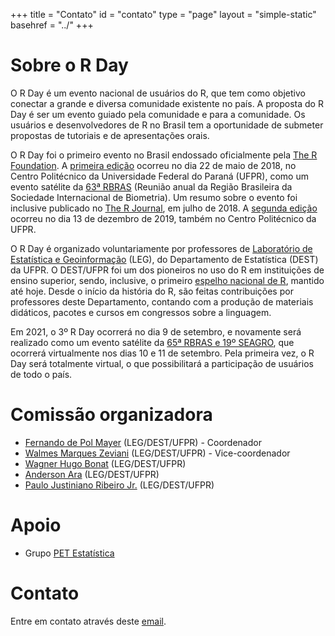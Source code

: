 +++
title = "Contato"
id = "contato"
type = "page"
layout = "simple-static"
basehref = "../"
+++

# Sobre o R Day

O R Day é um evento nacional de usuários do R, que tem como objetivo
conectar a grande e diversa comunidade existente no país. A proposta do
R Day é ser um evento guiado pela comunidade e para a comunidade. Os
usuários e desenvolvedores de R no Brasil tem a oportunidade de submeter
propostas de tutoriais e de apresentações orais.

O R Day foi o primeiro evento no Brasil endossado oficialmente pela [The
R Foundation](https://www.r-project.org/foundation). A [primeira
edição](http://rday.leg.ufpr.br/rday2018/) ocorreu no dia 22 de maio de
2018, no Centro Politécnico da Universidade Federal do Paraná (UFPR),
como um evento satélite da [63ª RBRAS](http://www.rbras.org.br/rbras63)
(Reunião anual da Região Brasileira da Sociedade Internacional de
Biometria). Um resumo sobre o evento foi inclusive publicado no [The R
Journal](https://journal.r-project.org/archive/2018-1/rday.pdf), em
julho de 2018. A [segunda edição](http://rday.leg.ufpr.br/rday2019/)
ocorreu no dia 13 de dezembro de 2019, também no Centro Politécnico da
UFPR.

O R Day é organizado voluntariamente por professores de [Laboratório de
Estatística e Geoinformação][] (LEG), do Departamento de Estatística
(DEST) da UFPR. O DEST/UFPR foi um dos pioneiros no uso do R em
instituições de ensino superior, sendo, inclusive, o primeiro [espelho
nacional de R][], mantido até hoje. Desde o início da história do R, são
feitas contribuições por professores deste Departamento, contando com a
produção de materiais didáticos, pacotes e cursos em congressos sobre a
linguagem.

Em 2021, o 3º R Day ocorrerá no dia 9 de setembro, e novamente será
realizado como um evento satélite da [65ª RBRAS e 19º
SEAGRO](http://www.lce.esalq.usp.br/rbras65/), que ocorrerá virtualmente
nos dias 10 e 11 de setembro. Pela primeira vez, o R Day será totalmente
virtual, o que possibilitará a participação de usuários de todo o país.

# Comissão organizadora

  * [Fernando de Pol Mayer][] (LEG/DEST/UFPR) - Coordenador
  * [Walmes Marques Zeviani][] (LEG/DEST/UFPR) - Vice-coordenador
  * [Wagner Hugo Bonat][] (LEG/DEST/UFPR)
  * [Anderson Ara][] (LEG/DEST/UFPR)
  * [Paulo Justiniano Ribeiro Jr.][] (LEG/DEST/UFPR)

# Apoio

  * Grupo [PET Estatística](https://pet.leg.ufpr.br)

# Contato

Entre em contato através deste [email](mailto:leg.ufpr@gmail.com).

[Laboratório de Estatística e Geoinformação]: http://leg.ufpr.br/
[espelho nacional de R]: http://cran-r.c3sl.ufpr.br
[Departamento de Estatística]: http://www.est.ufpr.br/

[Fernando de Pol Mayer]: http://leg.ufpr.br/~fernandomayer
[Walmes Marques Zeviani]: http://leg.ufpr.br/~walmes
[Wagner Hugo Bonat]: http://leg.ufpr.br/~wagner
[Anderson Ara]: http://leg.ufpr.br/~ara
[Paulo Justiniano Ribeiro Jr.]: http://leg.ufpr.br/~paulojus
